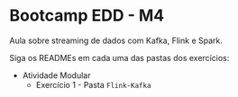 # Bootcamp EDD - M4

Aula sobre streaming de dados com Kafka, Flink e Spark.

Siga os READMEs em cada uma das pastas dos exercícios:

- Atividade Modular
    - Exercício 1 - Pasta `Flink-Kafka`
